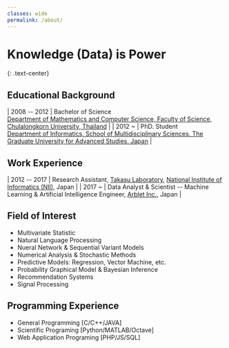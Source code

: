 ```yaml
---
classes: wide
permalink: /about/
---
```


<h1>Knowledge (Data) is Power</h1>{: .text-center}

## Educational Background

| 2008 -- 2012 | Bachelor of Science<br>[Department of Mathematics and Computer Science, Faculty of Science, Chulalongkorn University, Thailand](http://www.math.sc.chula.ac.th/en/) |
| 2012 ~       | PhD. Student<br>[Department of Informatics, School of Multidisciplinary Sciences, The Graduate University for Advanced Studies, Japan](http://www.nii.ac.jp/graduate/en/) |

## Work Experience

| 2012 -- 2017 | Research Assistant, [Takasu Laboratory](http://www.ldear.nii.ac.jp/en/), [National Institute of Informatics (NII)](http://www.nii.ac.jp/en/), Japan |
| 2017 ~       | Data Analyst & Scientist -- Machine Learning & Artificial Intelligence Engineer, [Arblet Inc.](https://www.arblet.com/), Japan |

## Field of Interest

- Multivariate Statistic
- Natural Language Processing
- Nueral Network & Sequential Variant Models
- Numerical Analysis & Stochastic Methods
- Predictive Models: Regression, Vector Machine, etc.
- Probability Graphical Model & Bayesian Inference
- Recommendation Systems
- Signal Processing

## Programming Experience

- General Programming [C/C++/JAVA]
- Scientific Programing [Python/MATLAB/Octave]
- Web Application Programing [PHP/JS/SQL]
